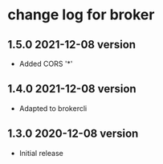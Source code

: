 # change log for broker


## 1.5.0 2021-12-08 version

- Added CORS '*'

## 1.4.0 2021-12-08 version

- Adapted to brokercli

## 1.3.0 2020-12-08 version

- Initial release
